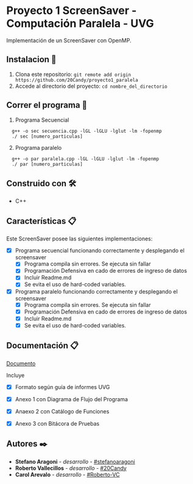 # Proyecto 1 ScreenSaver - Computación Paralela - UVG
Implementación de un ScreenSaver con OpenMP. 

## Instalacion 🔧

1. Clona este repositorio:  ```git remote add origin https://github.com/20Candy/proyecto1_paralela ```
2. Accede al directorio del proyecto: ```cd nombre_del_directorio```


## Correr el programa 🚀

1. Programa Secuencial
```shell
  g++ -o sec secuencia.cpp -lGL -lGLU -lglut -lm -fopenmp
  ./ sec [numero_particulas]
```

2. Programa paralelo
```shell
  g++ -o par paralela.cpp -lGL -lGLU -lglut -lm -fopenmp
  ./ par [numero_particulas]
```

## Construido con 🛠️
- C++

## Características 📋

Este ScreenSaver posee las siguientes implementaciones:

- [X] Programa secuencial funcionando correctamente y desplegando el screensaver
    - [X] Programa compila sin errores. Se ejecuta sin fallar
    - [X] Programación Defensiva en cado de errores de ingreso de datos
    - [x] Incluir Readme.md
    - [X] Se evita el uso de hard-coded variables. 
- [X] Programa paralelo funcionando correctamente y desplegando el screensaver
    - [X] Programa compila sin errores. Se ejecuta sin fallar
    - [X] Programación Defensiva en cado de errores de ingreso de datos
    - [x] Incluir Readme.md
    - [X] Se evita el uso de hard-coded variables. 

## Documentación 📋

[Documento](https://docs.google.com/document/d/1U96Er7mJJI_DsJxIyI-juTQotDvnr1ACivtlx2O1mfk/edit?usp=sharing)

Incluye
- [X] Formato según guía de informes UVG
- [X] Anexo 1 con Diagrama de Flujo del Programa
- [X] Anaexo 2 con Catálogo de Funciones
- [X] Anexo 3 con Bitácora de Pruebas




## Autores ✒️

* **Stefano Aragoni** - *desarrollo* - [#stefanoaragoni](https://github.com/20Candy)
* **Roberto Vallecillos** - *desarrollo* - [#20Candy](https://github.com/Roberto-VC)
* **Carol Arevalo** - *desarrollo* - [#Roberto-VC](https://github.com/stefanoaragoni)
